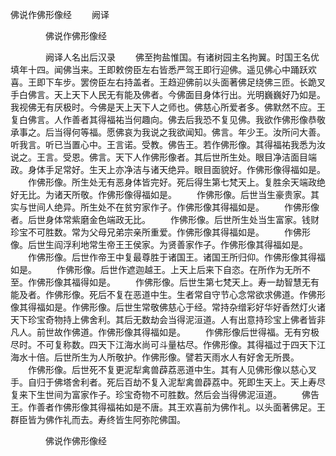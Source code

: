   佛说作佛形像经
　　阙译




　　　　佛说作佛形像经

　　　　阙译人名出后汉录
　　佛至拘盐惟国。有诸树园主名拘翼。时国王名优填年十四。闻佛当来。王即敕傍臣左右皆悉严驾王即行迎佛。遥见佛心中踊跃欢喜。王即下车步。罢傍臣左右持盖者。王趋迎佛前以头面著佛足绕佛三匝。长跪叉手白佛言。天上天下人民无有能及佛者。今佛面目身体行出。光明巍巍好乃如是。我视佛无有厌极时。今佛是天上天下人之师也。佛慈心所爱者多。佛默然不应。王复白佛言。人作善者其得福祐当何趣向。佛去后我恐不复见佛。我欲作佛形像恭敬承事之。后当得何等福。愿佛哀为我说之我欲闻知。佛言。年少王。汝所问大善。听我言。听已当置心中。王言诺。受教。佛告王。若作佛形像。其得福祐我悉为汝说之。王言。受恩。佛言。天下人作佛形像者。其后世所生处。眼目净洁面目端政。身体手足常好。生天上亦净洁与诸天绝异。眼目面貌好。作佛形像得福如是。
　　作佛形像。所生处无有恶身体皆完好。死后得生第七梵天上。复胜余天端政绝好无比。为诸天所敬。作佛形像得福如是。
　　作佛形像。后世当生豪贵家。其实与世间人绝异。所生处不在贫穷家作子。作佛形像其得福如是。
　　作佛形像者。后世身体常紫磨金色端政无比。
　　作佛形像。后世所生处当生富家。钱财珍宝不可胜数。常为父母兄弟宗亲所重爱。作佛形像其得福如是。
　　作佛形像。后世生阎浮利地常生帝王王侯家。为贤善家作子。作佛形像其得福如是。
　　作佛形像。后世作帝王中复最尊胜于诸国王。诸国王所归仰。作佛形像其得福如是。
　　作佛形像。后世作遮迦越王。上天上后来下自恣。在所作为无所不至。作佛形像其福得如是。
　　作佛形像。后世生第七梵天上。寿一劫智慧无有能及者。作佛形像。死后不复在恶道中生。生者常自守节心念常欲求佛道。作佛形像其得福如是。作佛形像。后世生常敬佛慈心于经。常持杂缯彩好华好香然灯火诸天下珍宝奇物持上佛舍利。其后无数劫会当得泥洹道。人有出意持珍宝上佛者皆非凡人。前世故作佛道。作佛形像其得福如是。
　　作佛形像后世得福。无有穷极尽时。不可复称数。四天下江海水尚可斗量枯尽。作佛形像。其得福过于四天下江海水十倍。后世所生为人所敬护。作佛形像。譬若天雨水人有好舍无所畏。
　　作佛形像。后世死不复更泥犁禽兽薜荔恶道中生。其有人见佛形像以慈心叉手。自归于佛塔舍利者。死后百劫不复入泥犁禽兽薜荔中。死即生天上。天上寿尽复来下生世间为富家作子。珍宝奇物不可胜数。然后会当得佛泥洹道。
　　佛告王。作善者作佛形像其得福祐如是不唐。其王欢喜前为佛作礼。以头面著佛足。王群臣皆为佛作礼而去。寿终皆生阿弥陀佛国。

　　　　佛说作佛形像经


